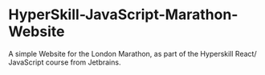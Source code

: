 # HyperSkill-JavaScript-Marathon-Website
A simple Website for the London Marathon, as part of the Hyperskill React/ JavaScript course from Jetbrains.
